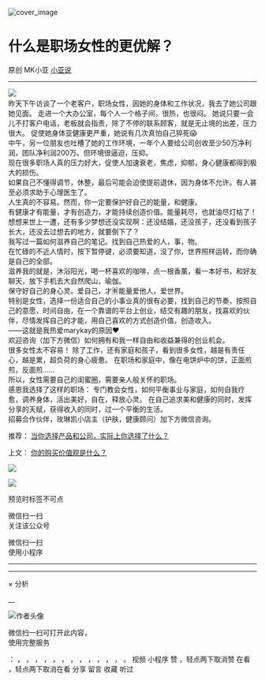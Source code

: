 ![cover_image](https://mmbiz.qpic.cn/mmbiz_jpg/A8SKDch4cJED2qL0h4PbxcNQc6DLQZYDaKCNO0JoWsmfLwiaZTrZxdpCnibgzMY8fvwc6GAWpEicEOa1SBe4rxa8g/0?wx_fmt=jpeg)

#  什么是职场女性的更优解？

原创  MK小亚  [ 小亚说 ](javascript:void\(0\);)

__ _ _ _ _

![](https://mmbiz.qpic.cn/mmbiz_jpg/A8SKDch4cJED2qL0h4PbxcNQc6DLQZYDLJkhic2uumYdtY8BbicakYlLvH7W1RtibichKrnCOSJJf1MnfSEOJXpzVw/640?wx_fmt=jpeg)
​  
昨天下午访谈了一个老客户，职场女性，因她的身体和工作状况，我去了她公司跟她见面。  走进一个大办公室，每个人一个格子间，很热，也很闷。
她说只要一会儿不打客户电话，老板就会指责，除了不停的联系顾客，就是无止境的出差，压力很大。  促使她身体亚健康更严重，她说有几次真怕自己猝死😱  
中午，另一位朋友也吐槽了她的工作环境，一年个人要给公司创收至少50万净利润，团队净利润200万。但环境很逼迫，压抑。  
现在很多职场人真的压力好大，促使人加速衰老，焦虑，抑郁，身心健康都得到极大的损伤。  
如果自己不懂得调节，休整，最后可能会迫使提前退休，因为身体不允许。有人甚至必须求助于心理医生了。  
人生真的不容易。然而，你一定要保护好自己的能量，和健康。  
有健康才有能量，才有创造力，才能持续创造价值。能量耗尽，也就油尽灯枯了！  
想想来世上一遭，还有多少梦想还没实现啊：还没结婚，还没孩子，还没看到孩子长大，还没去过想去的地方，就要倒下了？  
我写过一篇如何滋养自己的笔记。找到自己热爱的人，事，物。  
在忙碌的不近人情时，按下暂停键，必须要知道，没了你，世界照样运转，而你确是自己的全部。  
滋养我的就是，沐浴阳光，喝一杯喜欢的咖啡，点一根香薰，看一本好书，和好友聊天，放下手机去大自然爬山，瑜伽。  
保守好自己的身心灵。爱自己，才🈶能量爱他人，爱世界。  
特别是女性，选择一份适合自己的小事业真的很有必要，找到自己的节奏，按照自己的意愿，时间自由，在一个靠谱的平台上创业，结交有趣的朋友，找喜欢的伙伴，尽情发挥自己的才能，用自己喜欢的方式创造价值，创造收入。  
——这就是我热爱marykay的原因❤️  
欢迎咨询（加下方微信）如何拥有和我一样自由和收益兼得的创业机会。  
很多女性太不容易！  除了工作，还有家庭和孩子，看到很多女性，越是有责任心，越是累，超负荷的身心疲惫。
在职场和家庭中，像在电饼炉中的饼，正面煎煎，反面煎……  
所以，女性需要自己的闺蜜圈，需要亲人般关怀的职场。  
感恩我选择了这样的职场：  专门教会女性，如何平衡事业与家庭，如何自我疗愈，调养身体，活出美好，自在，释放心灵。
在自己追求美和健康的同时，发挥分享的天赋，获得收入的同时，过一个平衡的生活。  
招募合作伙伴，玫琳凯小店主（护肤，健康顾问）加下方微信咨询。  
  
  

推荐： [ 当你选择产品和公司，实际上你选择了什么？
](https://mp.weixin.qq.com/s?__biz=MzUxNDAwNTk0MQ==&mid=2247484991&idx=1&sn=85b2a656ad85db2cfeba7d41cbd1378f&scene=21#wechat_redirect)  

上文： [ 你的购买价值观是什么？
](https://mp.weixin.qq.com/s?__biz=MzUxNDAwNTk0MQ==&mid=2247484995&idx=1&sn=717a6b1ddc6fae1c3865715408cd13f4&scene=21#wechat_redirect)

![](https://mmbiz.qpic.cn/mmbiz_gif/b96CibCt70iaZ7Bia3Wm91cEuWhERXfCYjTia9tf7aMjVBNRETSa2NpGjCV6tyNvgCLos8LBgwEgxcwaIw8zdOsG7A/640?wx_fmt=gif)

![](https://mmbiz.qpic.cn/mmbiz_jpg/A8SKDch4cJEicCnqTxiatgGquhIicZ1wJ1Dth5YOOzoYV7U4N3HmiaO0vVAzjOpBVdtF0gnL632Fc7HqiaDmgveQDEw/640?wx_fmt=jpeg)

  

预览时标签不可点

微信扫一扫  
关注该公众号



微信扫一扫  
使用小程序

****



****



×  分析

__

![作者头像](http://mmbiz.qpic.cn/mmbiz_png/A8SKDch4cJE0KicTMyrVCx3VLqEgic5sJ1V5QeGZTibG9GLZlSCXSj5ByXNkib5PBrZVMkI41KKxgwE1K9gfypUeRg/0?wx_fmt=png)

微信扫一扫可打开此内容，  
使用完整服务

：  ，  ，  ，  ，  ，  ，  ，  ，  ，  ，  ，  ，  。  视频  小程序  赞  ，轻点两下取消赞  在看  ，轻点两下取消在看
分享  留言  收藏  听过

